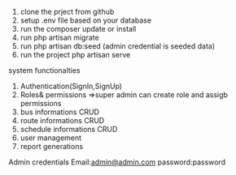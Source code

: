 
1. clone the prject from github
2. setup .env file based on your database
3. run the composer update or install
4. run php artisan migrate
5. run php artisan db:seed (admin credential is seeded data)
6. run the project php artisan serve



system functionalties
1. Authentication(SignIn,SignUp)
2. Roles& permissions =>super admin can create role and assigb permissions
3. bus informations CRUD
4. route informations CRUD
5. schedule informations CRUD
6. user management
7. report generations


Admin credentials
Email:admin@admin.com
password:password